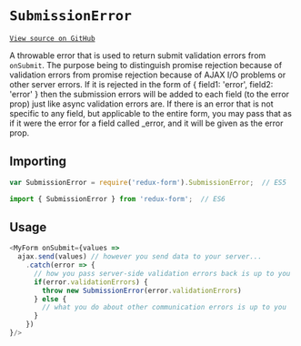 # `SubmissionError`

[`View source on GitHub`](https://github.com/erikras/redux-form/blob/master/src/SubmissionError.js)

A throwable error that is used to return submit validation errors from `onSubmit`. The purpose
being to distinguish promise rejection because of validation errors from promise rejection because
of AJAX I/O problems or other server errors. If it is rejected in the form of
{ field1: 'error', field2: 'error' } then the submission errors will be added
to each field (to the error prop) just like async validation errors are.
If there is an error that is not specific to any field, but applicable to the
entire form, you may pass that as if it were the error for a field called _error,
and it will be given as the error prop.

## Importing

```javascript
var SubmissionError = require('redux-form').SubmissionError;  // ES5
```
```javascript
import { SubmissionError } from 'redux-form';  // ES6
```

## Usage

```js
<MyForm onSubmit={values =>
  ajax.send(values) // however you send data to your server...
    .catch(error => {
      // how you pass server-side validation errors back is up to you
      if(error.validationErrors) {
        throw new SubmissionError(error.validationErrors)
      } else {
        // what you do about other communication errors is up to you
      }
    })
}/>
```
